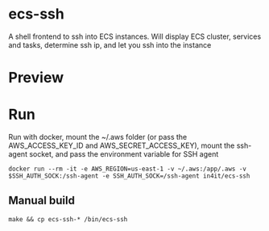 # ecs-ssh
A shell frontend to ssh into ECS instances. Will display ECS cluster, services and tasks, determine ssh ip, and let you ssh into the instance

# Preview

# Run

Run with docker, mount the ~/.aws folder (or pass the AWS_ACCESS_KEY_ID and AWS_SECRET_ACCESS_KEY), mount the ssh-agent socket, and pass the environment variable for SSH agent
```
docker run --rm -it -e AWS_REGION=us-east-1 -v ~/.aws:/app/.aws -v $SSH_AUTH_SOCK:/ssh-agent -e SSH_AUTH_SOCK=/ssh-agent in4it/ecs-ssh
```

## Manual build
```
make && cp ecs-ssh-* /bin/ecs-ssh
```

